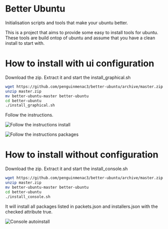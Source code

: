 # Better Ubuntu

Initialisation scripts and tools that make your ubuntu better.

This is a project that aims to provide some easy to install tools for ubuntu. These tools are build ontop of ubuntu and assume that you have a clean install to start with.

# How to install with ui configuration

Download the zip. Extract it and start the install_graphical.sh

```bash
wget https://github.com/penguinmenac3/better-ubuntu/archive/master.zip
unzip master.zip
mv better-ubuntu-master better-ubuntu
cd better-ubuntu
./install_graphical.sh
```

Follow the instructions.

![Follow the instructions install](https://raw.githubusercontent.com/penguinmenac3/better-ubuntu/master/images/install-ui.png)

![Follow the instructions packages](https://raw.githubusercontent.com/penguinmenac3/better-ubuntu/master/images/packages-ui.png)

# How to install without configuration

Download the zip. Extract it and start the install_console.sh
```bash
wget https://github.com/penguinmenac3/better-ubuntu/archive/master.zip
unzip master.zip
mv better-ubuntu-master better-ubuntu
cd better-ubuntu
./install_console.sh
```

It will install all packages listed in packets.json and installers.json with the checked attribute true.

![Console autoinstall](https://raw.githubusercontent.com/penguinmenac3/better-ubuntu/master/images/console.png)
